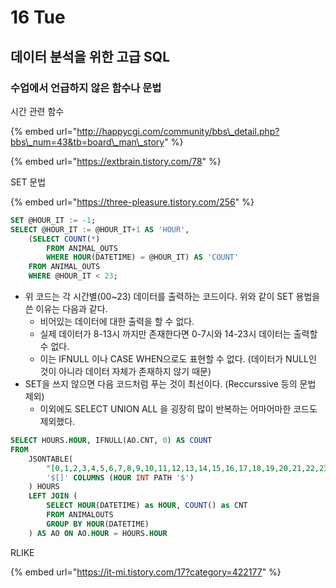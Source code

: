 # 16 Tue

## 데이터 분석을 위한 고급 SQL <a id="sql"></a>

### 수업에서 언급하지 않은 함수나 문법

시간 관련 함수

{% embed url="http://happycgi.com/community/bbs\_detail.php?bbs\_num=43&tb=board\_man\_story" %}

{% embed url="https://extbrain.tistory.com/78" %}

SET 문법

{% embed url="https://three-pleasure.tistory.com/256" %}

```sql
SET @HOUR_IT := -1; 
SELECT @HOUR_IT := @HOUR_IT+1 AS 'HOUR', 
    (SELECT COUNT(*) 
        FROM ANIMAL_OUTS 
        WHERE HOUR(DATETIME) = @HOUR_IT) AS 'COUNT' 
    FROM ANIMAL_OUTS 
    WHERE @HOUR_IT < 23;
```

* 위 코드는 각 시간별\(00~23\) 데이터를 출력하는 코드이다. 위와 같이 SET 용법을 쓴 이유는 다음과 같다.
  * 비어있는 데이터에 대한 출력을 할 수 없다.
  * 실제 데이터가 8-13시 까지만 존재한다면 0-7시와 14-23시 데이터는 출력할 수 없다.
  * 이는 IFNULL 이나 CASE WHEN으로도 표현할 수 없다. \(데이터가 NULL인 것이 아니라 데이터 자체가 존재하지 않기 때문\)
* SET을 쓰지 않으면 다음 코드처럼 푸는 것이 최선이다. \(Reccurssive 등의 문법 제외\)
  * 이외에도 SELECT UNION ALL 을 굉장히 많이 반복하는 어마어마한 코드도 제외했다.

```sql
SELECT HOURS.HOUR, IFNULL(AO.CNT, 0) AS COUNT
FROM
    JSONTABLE(
        "[0,1,2,3,4,5,6,7,8,9,10,11,12,13,14,15,16,17,18,19,20,21,22,23]",
        '$[]' COLUMNS (HOUR INT PATH '$')
    ) HOURS
    LEFT JOIN (
        SELECT HOUR(DATETIME) as HOUR, COUNT() as CNT
        FROM ANIMALOUTS
        GROUP BY HOUR(DATETIME)
    ) AS AO ON AO.HOUR = HOURS.HOUR
```

RLIKE

{% embed url="https://it-mi.tistory.com/17?category=422177" %}






